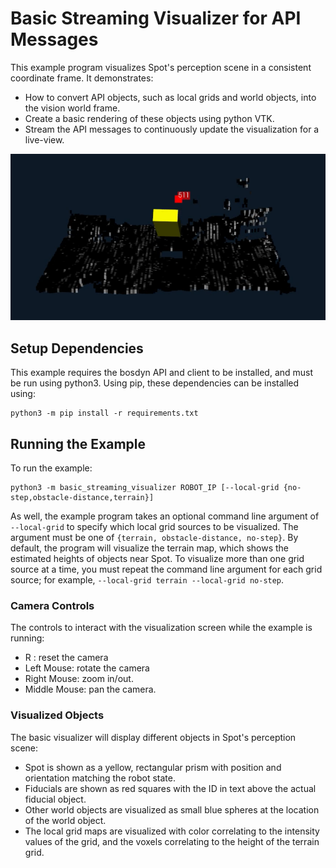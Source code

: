 <!--
Copyright (c) 2022 Boston Dynamics, Inc.  All rights reserved.

Downloading, reproducing, distributing or otherwise using the SDK Software
is subject to the terms and conditions of the Boston Dynamics Software
Development Kit License (20191101-BDSDK-SL).
-->

# Basic Streaming Visualizer for API Messages
This example program visualizes Spot's perception scene in a consistent coordinate frame. It demonstrates:
 * How to convert API objects, such as local grids and world objects, into the vision world frame.
 * Create a basic rendering of these objects using python VTK.
 * Stream the API messages to continuously update the visualization for a live-view.

<img src="example_visualization.png" style="width:600px"/>


## Setup Dependencies
This example requires the bosdyn API and client to be installed, and must be run using python3. Using pip, these dependencies can be installed using:

```
python3 -m pip install -r requirements.txt
```

## Running the Example
To run the example:

```
python3 -m basic_streaming_visualizer ROBOT_IP [--local-grid {no-step,obstacle-distance,terrain}]
```
As well, the example program takes an optional command line argument of `--local-grid` to specify which local grid sources to be visualized. The argument must be one of `{terrain, obstacle-distance, no-step}`. By default, the program will visualize the terrain map, which shows the estimated heights of objects near Spot. To visualize more than one grid source at a time, you must repeat the command line argument for each grid source; for example, `--local-grid terrain --local-grid no-step`.

### Camera Controls

The controls to interact with the visualization screen while the example is running:

- R : reset the camera
- Left Mouse: rotate the camera
- Right Mouse: zoom in/out.
- Middle Mouse: pan the camera.

### Visualized Objects

The basic visualizer will display different objects in Spot's perception scene:
 * Spot is shown as a yellow, rectangular prism with position and orientation matching the robot state.
 * Fiducials are shown as red squares with the ID in text above the actual fiducial object.
 * Other world objects are visualized as small blue spheres at the location of the world object.
 * The local grid maps are visualized with color correlating to the intensity values of the grid, and the voxels correlating to the height of the terrain grid.